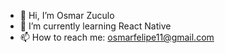 - 👋 Hi, I’m Osmar Zuculo
- 🌱 I’m currently learning React Native
- 📫 How to reach me: osmarfelipe11@gmail.com

<!---
osmarpzuculo/osmarpzuculo is a ✨ special ✨ repository because its `README.md` (this file) appears on your GitHub profile.
You can click the Preview link to take a look at your changes.
--->
